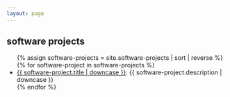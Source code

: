 ```yaml
---
layout: page
---
```


## software projects 

<div class="posts" id="Blog">
    <ul>
        {% assign software-projects = site.software-projects | sort | reverse %}
        {% for software-project in software-projects %}
        <li>
            <div style="font-weight: normal"><a href="{{ site.baseurl }}{{ software-project.url }}">{{ software-project.title | downcase }}</a>: {{ software-project.description | downcase }}</div>
        </li>
        {% endfor %}
    </ul>
</div>
